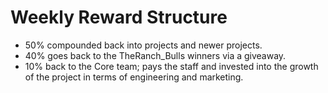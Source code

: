 # Weekly Reward Structure



* 50% compounded back into projects and newer projects.
* 40% goes back to the TheRanch\_Bulls winners via a giveaway.
* 10% back to the Core team; pays the staff and invested into the growth of the project in terms of engineering and marketing.
